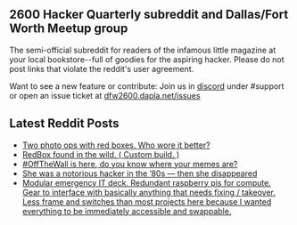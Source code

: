 ## 2600 Hacker Quarterly subreddit and Dallas/Fort Worth Meetup group
The semi-official subreddit for readers of the infamous little magazine at your local bookstore--full of goodies for the aspiring hacker. Please do not post links that violate the reddit's user agreement.

Want to see a new feature or contribute: 
Join us in [discord](https://dfw2600.dapla.net/chat) under #support or open an issue ticket at [dfw2600.dapla.net/issues](https://dfw2600.dapla.net/issues)

## Latest Reddit Posts
<!-- BLOG-POST-LIST:START -->
- [Two photo ops with red boxes. Who wore it better?](https://www.reddit.com/r/2600/comments/sm59pg/two_photo_ops_with_red_boxes_who_wore_it_better/)
- [RedBox found in the wild. ( Custom build. )](https://www.reddit.com/r/2600/comments/slon6y/redbox_found_in_the_wild_custom_build/)
- [#OffTheWall is here, do you know where your memes are?](https://www.reddit.com/r/2600/comments/sljg4f/offthewall_is_here_do_you_know_where_your_memes/)
- [She was a notorious hacker in the ’80s — then she disappeared](https://www.reddit.com/r/2600/comments/sled4v/she_was_a_notorious_hacker_in_the_80s_then_she/)
- [Modular emergency IT deck. Redundant raspberry pis for compute. Gear to interface with basically anything that needs fixing / takeover. Less frame and switches than most projects here because I wanted everything to be immediately accessible and swappable.](https://www.reddit.com/r/2600/comments/sjskkj/modular_emergency_it_deck_redundant_raspberry_pis/)
<!-- BLOG-POST-LIST:END -->
